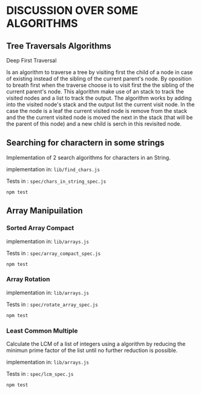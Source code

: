 # DISCUSSION OVER SOME ALGORITHMS

## Tree Traversals Algorithms

Deep First Traversal

Is an algorithm to traverse a tree by visiting first the child of a node in case of existing instead of the sibling of the current parent's node. By oposition to breath first when the traverse choose is to visit first the the sibling of the current parent's node.
This algorithm make use of an stack to track the visited nodes and a list to track the output. The algorithm works by adding into the visited node's stack and the output list the current visit node. In the case the node is a leaf the current visited node is remove from the stack and the the current visited node is moved the next in the stack (that will be the parent of this node) and a new child is serch in this revisited node.

## Searching for charactern in some strings


Implementation of 2 search algorithms for characters in an String. 

implementation in: ```lib/find_chars.js```

Tests in : ```spec/chars_in_string_spec.js```

```
npm test
```

## Array Manipuilation

### Sorted Array Compact

implementation in: ```lib/arrays.js```

Tests in : ```spec/array_compact_spec.js```

```
npm test
```


### Array Rotation

implementation in: ```lib/arrays.js```

Tests in : ```spec/rotate_array_spec.js```

```
npm test
```

### Least Common Multiple

Calculate the LCM of a list of integers using a algorithm by reducing the minimun prime factor of the list until no further reduction is possible.

implementation in: ```lib/arrays.js```

Tests in : ```spec/lcm_spec.js```

```
npm test
```

